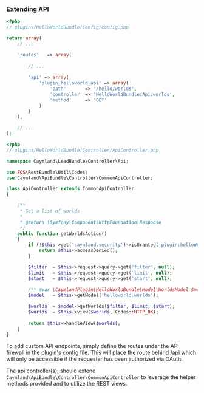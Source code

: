 ### Extending API
```php
<?php
// plugins/HelloWorldBundle/Config/config.php

return array(
    // ...

    'routes'   => array(
        
        // ...
        
        'api' => array(
            'plugin_helloworld_api' => array(
                'path'       => '/hello/worlds',
                'controller' => 'HelloWorldBundle:Api:worlds',
                'method'     => 'GET'
            )
        )
    ),

    // ...
);
```

```php
<?php
// plugins/HelloWorldBundle/Controller/ApiController.php

namespace Caymland\LeadBundle\Controller\Api;

use FOS\RestBundle\Util\Codes;
use Caymland\ApiBundle\Controller\CommonApiController;

class ApiController extends CommonApiController
{

    /**
     * Get a list of worlds
     * 
     * @return \Symfony\Component\HttpFoundation\Response
     */
    public function getWorldsAction()
    {
        if (!$this->get('caymland.security')->isGranted('plugin:helloWorld:worlds:view')) {
            return $this->accessDenied();
        }

        $filter  = $this->request->query->get('filter', null);
        $limit   = $this->request->query->get('limit', null);
        $start   = $this->request->query->get('start', null);
        
        /** @var \CaymlandPlugin\HelloWorldBundle\Model\WorldsModel $model */
        $model   = $this->getModel('helloworld.worlds');

        $worlds  = $model->getWorlds($filter, $limit, $start);
        $worlds  = $this->view($worlds, Codes::HTTP_OK);
        
        return $this->handleView($worlds);
    }
}
```

To add custom API endpoints, simply define the routes under the API firewall in the [plugin's config file](#routes). This will place the route behind /api which will only be accessible if the requester has been authorized via OAuth.
 
The api controller(s), should extend `Caymland\ApiBundle\Controller\CommonApiController` to leverage the helper methods provided and to utilize the REST views.
